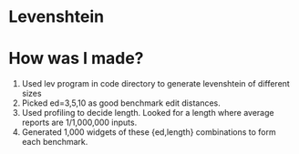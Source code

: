 # Levenshtein

# How was I made?
1. Used lev program in code directory to generate levenshtein of different sizes
2. Picked ed=3,5,10 as good benchmark edit distances.
3. Used profiling to decide length. Looked for a length where average reports are 1/1,000,000 inputs.
4. Generated 1,000 widgets of these {ed,length} combinations to form each benchmark.

